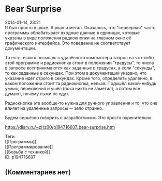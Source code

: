 Bear Surprise
=============

  
2014-01-14, 23:21  
 Я был просто в шоке. Я рвал и метал. Оказалось, что "серверная" часть программы обрабатывает входные данные в единицах, которые указаны в виде положения радиокнопки на главном окне её графического интерфейса. Это поведение не соответствует документации.   
   
 То есть, если я посылаю с удалённого компьютера запрос на что-либо этой программе и радиокнопка стоит в положении "градусы", то числа в запросе воспринимаются как заданные в градусах, а если "секунды", то как заданные в секундах. При этом в документации указано, что указание идёт строго в секундах. Кроме того, определить удалённо, в каком положении стоит та радиокнопка, нельзя. Подошёл какой-нибудь умник, переключил и ушёл (пока никто не заметил), а потом все думают, почему лыжи не едут.   
   
 Радиокнопка эта вообще-то нужна для ручного управления и то, что она влияет на удалённые запросы -- зело странно.   
   
 Будем серьёзно говорить с разработчиком. Это просто охренительно.   
  
<https://diary.ru/~zHz00/p194716607_bear-surprise.htm>  
  
Теги:  
[[Программы]]  
[[Программирование]]  
[[Борьба с техникой]]  
ID: p194716607  


(Комментариев нет)
------------------